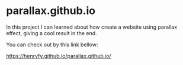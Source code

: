 # parallax.github.io

In this project I can learned about how create a website using parallax effect, giving a cool result in the end.

You can check out by this link bellow:

https://henryfy.github.io/parallax.github.io/
